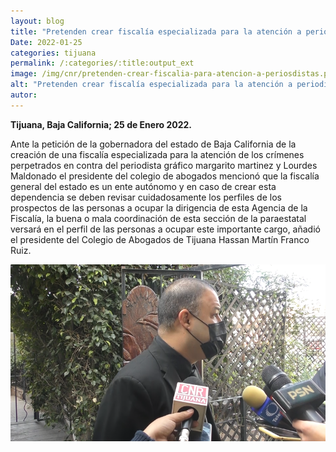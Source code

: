 ```yaml
---
layout: blog
title: "Pretenden crear fiscalía especializada para la atención a periodistas"
Date: 2022-01-25
categories: tijuana
permalink: /:categories/:title:output_ext
image: /img/cnr/pretenden-crear-fiscalia-para-atencion-a-periosdistas.png
alt: "Pretenden crear fiscalía especializada para la atención a periodistas"
autor:
---
```


**Tijuana, Baja California; 25 de Enero 2022.** 

Ante la petición de la gobernadora del estado de Baja California de la creación de una fiscalía especializada para la atención de los crímenes perpetrados en  contra del periodista gráfico margarito martinez y Lourdes Maldonado el presidente del colegio de abogados mencionó que la fiscalía general del estado es un ente autónomo y en caso de crear esta dependencia se deben revisar cuidadosamente los perfiles de los prospectos de las personas a ocupar la dirigencia de esta Agencia de la Fiscalía, la buena o mala coordinación de esta sección de la paraestatal versará en el perfil de las personas a ocupar este importante cargo, añadió el presidente del Colegio de Abogados de Tijuana Hassan Martín Franco Ruiz.

<div id="carouselExampleSlidesOnly" class="carousel slide" data-ride="carousel">
  <div class="carousel-inner">
    <div class="carousel-item active">
       <img class="d-block w-100" src="/img/cnr/pretenden-crear-fiscalia-para-atencion-a-periosdistas.png" loading="lazy"  alt="Pretenden crear fiscalía especializada para la atención a periodistas">
    </div>
  </div>
</div>